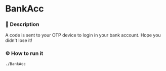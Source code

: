 # BankAcc

### 📄 Description
A code is sent to your OTP device to login in your bank account. Hope you didn't lose it!

### ⚙ How to run it
```bash
./BankAcc
```
